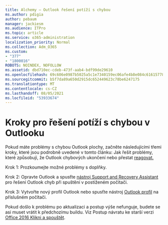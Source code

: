 ```yaml
---
title: Alchemy – Outlook řešení potíží s chybou
ms.author: pdigia
author: pebaum
manager: jackiesm
ms.audience: ITPro
ms.topic: article
ms.service: o365-administration
localization_priority: Normal
ms.collection: Adm_O365
ms.custom:
- "377"
- "1800016"
ROBOTS: NOINDEX, NOFOLLOW
ms.assetid: dbd710ec-cdeb-473f-aab4-bdf99de29610
ms.openlocfilehash: 69c606e0987b5025a5c1e7340159ec06afe4b8e084c61615778a90114f9b4ecb
ms.sourcegitcommit: b5f7da89a650d2915dc652449623c78be6247175
ms.translationtype: MT
ms.contentlocale: cs-CZ
ms.lasthandoff: 08/05/2021
ms.locfileid: "53933674"
---
```

# <a name="outlook-crash-troubleshooting-steps"></a>Kroky pro řešení potíží s chybou v Outlooku

Pokud máte problémy s chybou Outlook plochy, začněte následujícími třemi kroky, které jsou podrobně uvedené v tomto článku: Jak řešit problémy, které způsobují, že Outlook chybových ukončení nebo přestat [reagovat.](https://docs.microsoft.com/exchange/troubleshoot/outlook-crashes/crash-issues)
  
Krok 1: Prozkoumejte možné problémy s doplňky.
  
Krok 2: Opravte Outlook a spusťte [nástroj Support and Recovery Assistant](https://aka.ms/SaRA-OutlookWontStart) pro řešení Outlook chyb při spuštění v postiženém počítači.
  
Krok 3: Vytvořte nový profil Outlook nebo spusťte nástroj [Outlook profil](https://aka.ms/SaRA-OutlookSetupProfile) na příslušném počítači.
  
Pokud došlo k problému po aktualizaci a postup výše nefunguje, budete se asi muset vrátit k předchozímu buildu. Viz Postup návratu ke starší verzi [Office 2016 Klikni a spouštět](https://support.microsoft.com/help/2770432).
  